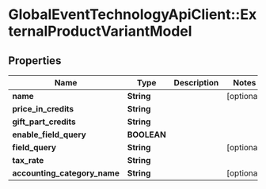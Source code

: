 # GlobalEventTechnologyApiClient::ExternalProductVariantModel

## Properties
Name | Type | Description | Notes
------------ | ------------- | ------------- | -------------
**name** | **String** |  | [optional] 
**price_in_credits** | **String** |  | 
**gift_part_credits** | **String** |  | 
**enable_field_query** | **BOOLEAN** |  | 
**field_query** | **String** |  | [optional] 
**tax_rate** | **String** |  | 
**accounting_category_name** | **String** |  | [optional] 

